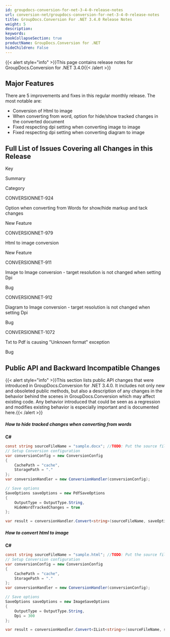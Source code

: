 ```yaml
---
id: groupdocs-conversion-for-net-3-4-0-release-notes
url: conversion-net/groupdocs-conversion-for-net-3-4-0-release-notes
title: GroupDocs.Conversion For .NET 3.4.0 Release Notes
weight: 5
description: 
keywords: 
bookCollapseSection: true
productName: GroupDocs.Conversion for .NET
hideChildren: False
---
```

{{< alert style="info" >}}This page contains release notes for GroupDocs.Conversion for .NET 3.4.0{{< /alert >}}

## Major Features

There are 5 improvements and fixes in this regular monthly release. The most notable are:

*   Conversion of Html to image
*   When converting from word, option for hide/show tracked changes in the converted document
*   Fixed respecting dpi setting when converting image to image
*   Fixed respecting dpi setting when converting diagram to image

## Full List of Issues Covering all Changes in this Release

Key

Summary

Category

CONVERSIONNET-924

Option when converting from Words for show/hide markup and tack changes

New Feature

CONVERSIONNET-979

Html to image conversion

New Feature

CONVERSIONNET-911

Image to Image conversion - target resolution is not changed when setting Dpi

Bug

CONVERSIONNET-912

Diagram to Image conversion - target resolution is not changed when setting Dpi

Bug

CONVERSIONNET-1072

Txt to Pdf is causing "Unknown format" exception

Bug

## Public API and Backward Incompatible Changes

{{< alert style="info" >}}This section lists public API changes that were introduced in GroupDocs.Conversion for .NET 3.4.0. It includes not only new and obsoleted public methods, but also a description of any changes in the behavior behind the scenes in GroupDocs.Conversion which may affect existing code. Any behavior introduced that could be seen as a regression and modifies existing behavior is especially important and is documented here.{{< /alert >}}

##### How to hide tracked changes when converting from words

**C#**

```csharp
const string sourceFileName = "sample.docx"; //TODO: Put the source filename here
// Setup Conversion configuration
var conversionConfig = new ConversionConfig
{
    CachePath = "cache",
    StoragePath = "."
};
var conversionHandler = new ConversionHandler(conversionConfig);

// Save options
SaveOptions saveOptions = new PdfSaveOptions
{
    OutputType = OutputType.String,
    HideWordTrackedChanges = true
};

var result = conversionHandler.Convert<string>(sourceFileName, saveOptions);

```

##### How to convert html to image

**C#**

```csharp
const string sourceFileName = "sample.html"; //TODO: Put the source filename here
// Setup Conversion configuration
var conversionConfig = new ConversionConfig
{
    CachePath = "cache",
    StoragePath = "."
};
var conversionHandler = new ConversionHandler(conversionConfig);

// Save options
SaveOptions saveOptions = new ImageSaveOptions
{
    OutputType = OutputType.String,
    Dpi = 300
};

var result = conversionHandler.Convert<IList<string>>(sourceFileName, saveOptions);

```
